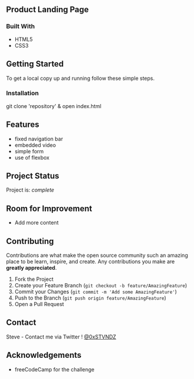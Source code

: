 <!-- ABOUT THE PROJECT -->
##  Product Landing Page

<!--[Demo](https://example.com)-->

### Built With

* HTML5
* CSS3


<!-- GETTING STARTED -->
## Getting Started

To get a local copy up and running follow these simple steps.

### Installation

git  clone 'repository' & open index.html


## Features
- fixed navigation bar
- embedded video
- simple form
- use of flexbox


## Project Status
Project is: _complete_ 


## Room for Improvement
- Add more content



<!-- CONTRIBUTING -->
## Contributing

Contributions are what make the open source community such an amazing place to be learn, inspire, and create. Any contributions you make are **greatly appreciated**.

1. Fork the Project
2. Create your Feature Branch (`git checkout -b feature/AmazingFeature`)
3. Commit your Changes (`git commit -m 'Add some AmazingFeature'`)
4. Push to the Branch (`git push origin feature/AmazingFeature`)
5. Open a Pull Request



<!-- CONTACT -->
## Contact

Steve - Contact me via Twitter ! [@0xSTVNDZ](https://twitter.com/0xSTVNDZ) 

<!-- ACKNOWLEDGEMENTS -->
## Acknowledgements

* freeCodeCamp for the challenge